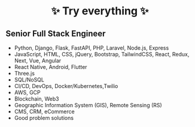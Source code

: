 <h1 align="center">✨ Try everything ✨</h1>

## Senior Full Stack Engineer
- Python, Django, Flask, FastAPI, PHP, Laravel, Node.js, Express
- JavaScript, HTML, CSS, jQuery, Bootstrap, TailwindCSS, React, Redux, Next, Vue, Angular
- React Native, Android, Flutter
- Three.js
- SQL/NoSQL
- CI/CD, DevOps, Docker/Kubernetes,Twilio
- AWS, GCP
- Blockchain, Web3
- Geographic Information System (GIS), Remote Sensing (RS)
- CMS, CRM, eCommerce
- Good problem solutions
